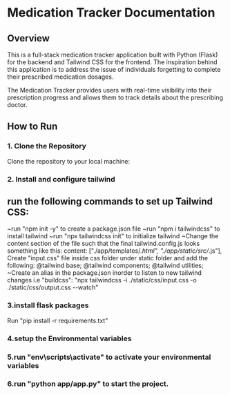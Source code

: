 # Medication Tracker Documentation

## Overview

This is a full-stack medication tracker application built with Python (Flask) for the backend and Tailwind CSS for the frontend. The inspiration behind this application is to address the issue of individuals forgetting to complete their prescribed medication dosages.

The Medication Tracker provides users with real-time visibility into their prescription progress and allows them to track details about the prescribing doctor.

## How to Run

### 1. Clone the Repository

Clone the repository to your local machine:
### 2. Install and configure tailwind

## run the following commands to set up Tailwind CSS:
~run "npm init -y" to create a package.json file
~run "npm i tailwindcss" to install tailwind
~run "npx tailwindcss init" to initialize tailwind
~Change the content section of the file such that the final tailwind.config.js looks something like this:
 content: ["./app/templates/*.html", "./app/static/src/*.js"],
Create "input.css" file inside css folder under static folder and add the following:
@tailwind base;
@tailwind components;
@tailwind utilities;
~Create an alias in the package.json inorder to listen to new tailwind changes i.e
"buildcss": "npx tailwindcss -i ./static/css/input.css -o ./static/css/output.css --watch"

### 3.install flask packages
Run "pip install -r requirements.txt"

### 4.setup the Environmental variables
### 5.run "env\scripts\activate" to activate your environmental variables
### 6.run "python app/app.py" to start the project.